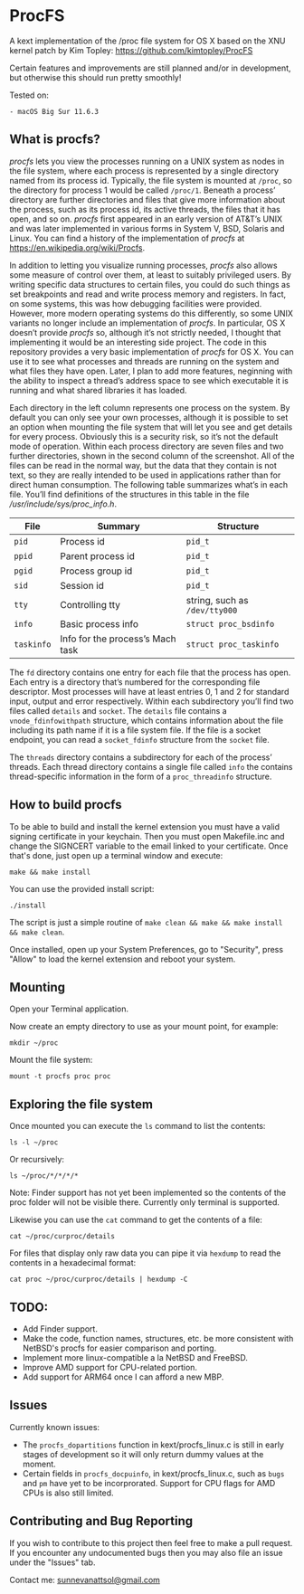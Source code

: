 # ProcFS
A kext implementation of the /proc file system for OS X based on the XNU kernel patch by Kim Topley: https://github.com/kimtopley/ProcFS

Certain features and improvements are still planned and/or in development, but otherwise this should run pretty smoothly!

Tested on:

    - macOS Big Sur 11.6.3

## What is procfs?
*procfs* lets you view the processes running on a UNIX system as nodes in the file system, where each process is represented by a single directory named from its process id. Typically, the file system is mounted at `/proc`, so the directory for process 1 would be called `/proc/1`. Beneath a process’ directory are further directories and files that give more information about the process, such as its process id, its active threads, the files that it has open, and so on. *procfs* first appeared in an early version of AT&T’s UNIX and was later implemented in various forms in System V, BSD, Solaris and Linux. You can find a history of the implementation of *procfs* at https://en.wikipedia.org/wiki/Procfs.

In addition to letting you visualize running processes, *procfs* also allows some measure of control over them, at least to suitably privileged users. By writing specific data structures to certain files, you could do such things as set breakpoints and read and write process memory and registers. In fact, on some systems, this was how debugging facilities were provided. However, more modern operating systems do this differently, so some UNIX variants no longer include an implementation of *procfs*. In particular, OS X doesn’t provide *procfs* so, although it’s not strictly needed, I thought that implementing it would be an interesting side project. The code in this repository provides a very basic implementation of *procfs* for OS X. You can use it to see what processes and threads are running on the system and what files they have open. Later, I plan to add more features, neginning with the ability to inspect a thread’s address space to see which executable it is running and what shared libraries it has loaded.

Each directory in the left column represents one process on the system. By default you can only see your own processes, although it is possible to set an option when mounting the file system that will let you see and get details for every process. Obviously this is a security risk, so it’s not the default mode of operation. Within each process directory are seven files and two further directories, shown in the second column of the screenshot. All of the files can be read in the normal way, but the data that they contain is not text, so they are really intended to be used in applications rather than for direct human consumption. The following table summarizes what’s in each file. You’ll find definitions of the structures in this table in the file */usr/include/sys/proc_info.h*.

| File    | Summary                          | Structure                     |
|---------|----------------------------------|-------------------------------|
|`pid`    | Process id                       | `pid_t`                         |
|`ppid`     | Parent process id                | `pid_t`                         |
|`pgid`     | Process group id                 | `pid_t`                         |
|`sid`      | Session id                       | `pid_t`                         |
|`tty`      | Controlling tty                  | string, such as `/dev/tty000` |
|`info`     | Basic process info               | `struct proc_bsdinfo`           |
|`taskinfo` | Info for the process’s Mach task | `struct proc_taskinfo`          |

The `fd` directory contains one entry for each file that the process has open. Each entry is a directory that’s numbered for the corresponding file descriptor. Most processes will have at least entries 0, 1 and 2 for standard input, output and error respectively. Within each subdirectory you’ll find two files called `details` and `socket`. The `details` file contains a `vnode_fdinfowithpath` structure, which contains information about the file including its path name if it is a file system file. If the file is a socket endpoint, you can read a `socket_fdinfo` structure from the `socket` file.

The `threads` directory contains a subdirectory for each of the process’ threads. Each thread directory contains a single file called `info` the contains thread-specific information in the form of a `proc_threadinfo` structure.

## How to build procfs
To be able to build and install the kernel extension you must have a valid signing certificate in your keychain. Then you must open Makefile.inc and change the SIGNCERT variable to the email linked to your certificate. Once that's done, just open up a terminal window and execute:

    make && make install

You can use the provided install script:

    ./install

The script is just a simple routine of `make clean && make && make install && make clean`.

Once installed, open up your System Preferences, go to "Security", press "Allow" to load the kernel extension and reboot your system.

## Mounting
Open your Terminal application.

Now create an empty directory to use as your mount point, for example:

    mkdir ~/proc

Mount the file system:

    mount -t procfs proc proc

## Exploring the file system
Once mounted you can execute the `ls` command to list the contents:

    ls -l ~/proc

Or recursively:

    ls ~/proc/*/*/*/*

Note: Finder support has not yet been implemented so the contents of the proc folder will not be visible there. Currently only terminal is supported.

Likewise you can use the `cat` command to get the contents of a file:

    cat ~/proc/curproc/details

For files that display only raw data you can pipe it via `hexdump` to read the contents in a hexadecimal format:

    cat proc ~/proc/curproc/details | hexdump -C

## TODO:
 - Add Finder support.
 - Make the code, function names, structures, etc. be more consistent with NetBSD's procfs for easier comparison and porting.
 - Implement more linux-compatible a la NetBSD and FreeBSD.
 - Improve AMD support for CPU-related portion.
 - Add support for ARM64 once I can afford a new MBP.

## Issues
Currently known issues:

- The `procfs_dopartitions` function in kext/procfs_linux.c is still in early stages of development so it will only return dummy values at the moment.
- Certain fields in `procfs_docpuinfo`, in kext/procfs_linux.c, such as `bugs` and `pm` have yet to be incorprorated. Support for CPU flags for AMD CPUs is also still limited.

## Contributing and Bug Reporting
If you wish to contribute to this project then feel free to make a pull request. If you encounter any undocumented bugs then you may also file an issue under the "Issues" tab.

Contact me: sunnevanattsol@gmail.com
